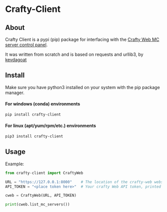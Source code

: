 # Crafty-Client

## About

Crafty Client is a pypi (pip) package for interfacing with the [Crafty Web MC server control panel](https://gitlab.com/crafty-controller/crafty-web).

It was written from scratch and is based on requests and urllib3, by [kevdagoat](https://gitlab.com/kevdagoat)

## Install

Make sure you have python3 installed on your system with the pip package manager.

#### For windows (conda) environments
```bash
pip install crafty-client
```

#### For linux (apt/yum/rpm/etc.) environments
```bash
pip3 install crafty-client
```

## Usage

Example:
```python
from crafty-client import CraftyWeb

URL = "https://127.0.0.1:8000"    # The location of the crafty-web webserver
API_TOKEN = "<place token here>"  # Your crafty Web API token, printed in the console at installation.

cweb = CraftyWeb(URL, API_TOKEN)

print(cweb.list_mc_servers())
```